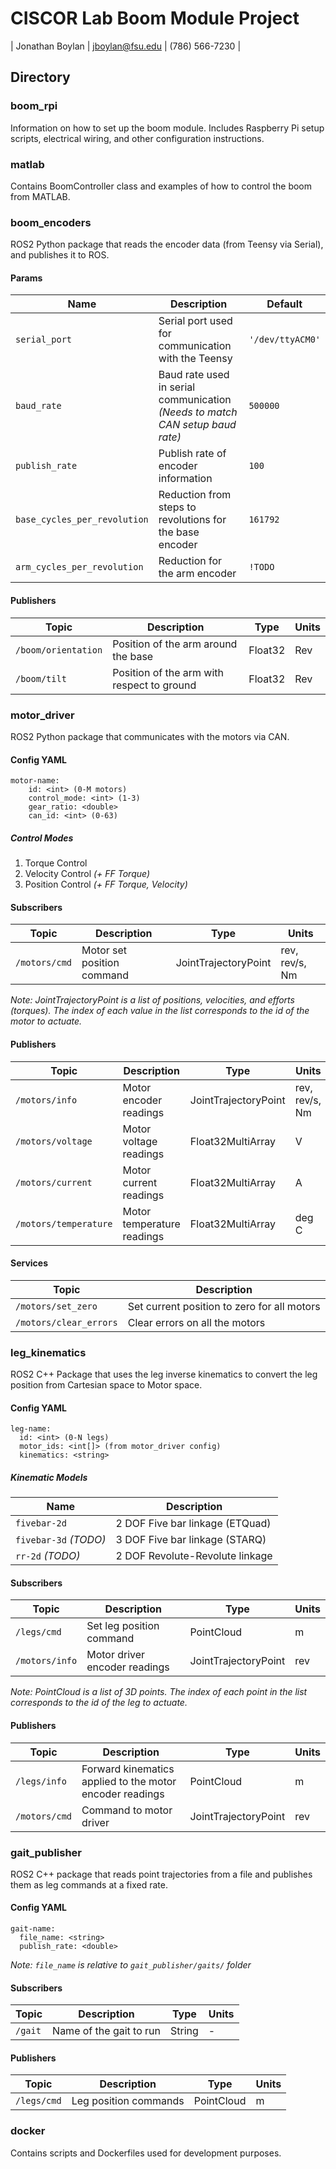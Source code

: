 # CISCOR Lab Boom Module Project #

| Jonathan Boylan | jboylan@fsu.edu | (786) 566-7230 |

## Directory ##

### **boom_rpi** ###

Information on how to set up the boom module. Includes Raspberry Pi setup scripts, electrical wiring, and other configuration instructions.

### **matlab** ###

Contains BoomController class and examples of how to control the boom from MATLAB.

### **boom_encoders** ###

ROS2 Python package that reads the encoder data (from Teensy via Serial), and publishes it to ROS.

#### Params ####
| Name | Description | Default |
| ---- | ----------- | ------- |
| `serial_port` | Serial port used for communication with the Teensy | `'/dev/ttyACM0'` |
| `baud_rate` | Baud rate used in serial communication *(Needs to match CAN setup baud rate)* | `500000` |
| `publish_rate` | Publish rate of encoder information | `100` |
| `base_cycles_per_revolution` | Reduction from steps to revolutions for the base encoder | `161792` |
| `arm_cycles_per_revolution` | Reduction for the arm encoder | `!TODO` |

#### Publishers ####
| Topic | Description | Type | Units |
| ----- | ----------- | ---- | ----- |
| `/boom/orientation` | Position of the arm around the base | Float32 | Rev |
| `/boom/tilt` | Position of the arm with respect to ground | Float32 | Rev |

### **motor_driver** ### 

ROS2 Python package that communicates with the motors via CAN.

#### Config YAML ####
```
motor-name:
    id: <int> (0-M motors)
    control_mode: <int> (1-3)
    gear_ratio: <double>
    can_id: <int> (0-63)
```

##### Control Modes #####
1. Torque Control
2. Velocity Control *(+ FF Torque)*
3. Position Control *(+ FF Torque, Velocity)*

#### Subscribers ####
| Topic | Description | Type | Units |
| ----- | ----------- | ---- | ----- |
| `/motors/cmd` | Motor set position command | JointTrajectoryPoint | rev, rev/s, Nm |

*Note: JointTrajectoryPoint is a list of positions, velocities, and efforts (torques). The index of each value in the list corresponds to the id of the motor to actuate.*

#### Publishers ####
| Topic | Description | Type | Units |
| ----- | ----------- | ---- | ----- |
| `/motors/info` | Motor encoder readings | JointTrajectoryPoint | rev, rev/s, Nm |
| `/motors/voltage` | Motor voltage readings | Float32MultiArray | V |
| `/motors/current` | Motor current readings | Float32MultiArray | A |
| `/motors/temperature` | Motor temperature readings | Float32MultiArray | deg C |

#### Services ####
| Topic | Description |
| ----- | ----------- |
| `/motors/set_zero` | Set current position to zero for all motors |
| `/motors/clear_errors` | Clear errors on all the motors |

### **leg_kinematics** ###

ROS2 C++ Package that uses the leg inverse kinematics to convert the leg position from Cartesian space to Motor space.

#### Config YAML ####
```
leg-name:
  id: <int> (0-N legs)
  motor_ids: <int[]> (from motor_driver config)
  kinematics: <string>
```

##### Kinematic Models #####
| Name | Description |
| ---- | ----------- |
| `fivebar-2d` | 2 DOF Five bar linkage (ETQuad) |
| `fivebar-3d` *(TODO)* | 3 DOF Five bar linkage (STARQ) |
| `rr-2d` *(TODO)* | 2 DOF Revolute-Revolute linkage |

#### Subscribers ####
| Topic | Description | Type | Units |
| ----- | ----------- | ---- | ----- |
| `/legs/cmd` | Set leg position command | PointCloud | m |
| `/motors/info` | Motor driver encoder readings | JointTrajectoryPoint | rev |

*Note: PointCloud is a list of 3D points. The index of each point in the list corresponds to the id of the leg to actuate.*

#### Publishers ####
| Topic | Description | Type | Units |
| ----- | ----------- | ---- | ----- |
| `/legs/info` | Forward kinematics applied to the motor encoder readings | PointCloud | m |
| `/motors/cmd` | Command to motor driver | JointTrajectoryPoint | rev |

### **gait_publisher** ###

ROS2 C++ package that reads point trajectories from a file and publishes them as leg commands at a fixed rate.

#### Config YAML ####
```
gait-name:
  file_name: <string>
  publish_rate: <double>
```
*Note: `file_name` is relative to `gait_publisher/gaits/` folder*

#### Subscribers ####
| Topic | Description | Type | Units |
| ----- | ----------- | ---- | ----- |
| `/gait` | Name of the gait to run | String | - |

#### Publishers ####
| Topic | Description | Type | Units |
| ----- | ----------- | ---- | ----- |
| `/legs/cmd` | Leg position commands | PointCloud | m |

### **docker** ###

Contains scripts and Dockerfiles used for development purposes.